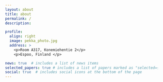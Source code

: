 ```yaml
---
layout: about
title: about
permalink: /
description:

profile:
  align: right
  image: pekka_photo.jpg
  address: >
    <p>Room A317, Konemiehentie 2</p>
    <p>Espoo, Finland </p>

news: true  # includes a list of news items
selected_papers: true # includes a list of papers marked as "selected={true}"
social: true  # includes social icons at the bottom of the page
---
```


